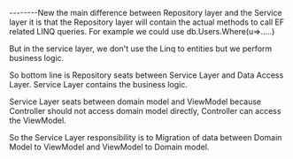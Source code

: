﻿--------New
the main difference between Repository layer and the Service layer it is that the Repository layer will contain the actual methods to 
call EF related LINQ queries. For example we could use db.Users.Where(u=>.....)

But in the service layer, we don't use the Linq to entities but we perform business logic.

So bottom line is Repository seats between Service Layer and Data Access Layer. Service Layer contains the business logic. 

Service Layer seats between domain model and ViewModel because Controller should not access domain model directly, Controller can access the ViewModel. 

So the Service Layer responsibility is to Migration of data  between Domain Model to ViewModel and ViewModel to Domain model.

